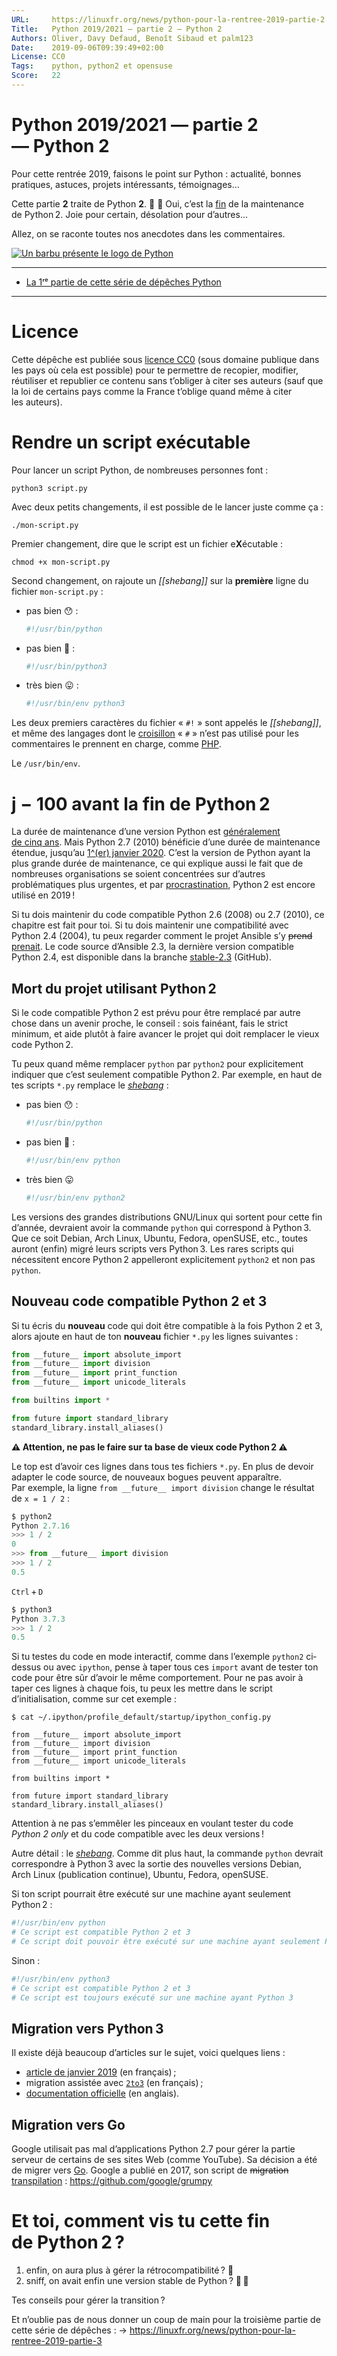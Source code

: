 ```yaml
---
URL:     https://linuxfr.org/news/python-pour-la-rentree-2019-partie-2
Title:   Python 2019/2021 — partie 2 — Python 2
Authors: Oliver, Davy Defaud, Benoît Sibaud et palm123
Date:    2019-09-06T09:39:49+02:00
License: CC0
Tags:    python, python2 et opensuse
Score:   22
---
```


Python 2019/2021 — partie 2 — Python 2
======================================

Pour cette rentrée 2019, faisons le point sur Python : actualité, bonnes pratiques, astuces, projets intéressants, témoignages…

Cette partie **2** traite de Python **2**. 🐍 🐍 Oui, c’est la [fin](https://www.python.org/dev/peps/pep-0373/#maintenance-releases) de la maintenance de Python 2. Joie pour certain, désolation pour d’autres…

Allez, on se raconte toutes nos anecdotes dans les commentaires.

[![Un barbu présente le logo de Python](2.webp)](https://github.com/linuxfr.org/articles/tree/main/python/2019-2021)

----

* [La 1ʳᵉ partie de cette série de dépêches Python](https://linuxfr.org/news/python-pour-la-rentree-2019-partie-1)

----

Licence
=======

Cette dépêche est publiée sous [licence CC0](https://fr.wikipedia.org/wiki/Licence_CC0) (sous domaine publique dans les pays où cela est possible) pour te permettre de recopier, modifier, réutiliser et republier ce contenu sans t’obliger à citer ses auteurs (sauf que la loi de certains pays comme la France t’oblige quand même à citer les auteurs).

Rendre un script exécutable
===========================

Pour lancer un script Python, de nombreuses personnes font :

```
python3 script.py
```

Avec deux petits changements, il est possible de le lancer juste comme ça :

```
./mon-script.py
```

Premier changement, dire que le script est un fichier e**X**écutable :

```
chmod +x mon-script.py
```

Second changement, on rajoute un _[[shebang]]_ sur la **première** ligne du fichier `mon-script.py` :

* pas bien 😯 :
    
    ```sh
    #!/usr/bin/python
    ```
* pas bien 🤔 :
    
    ```sh
    #!/usr/bin/python3
    ```
* très bien 😛 :
    
    ```sh
    #!/usr/bin/env python3
    ```

Les deux premiers caractères du fichier « `#!` » sont appelés le _[[shebang]]_, et même des langages dont le [croisillon](https://fr.wikipedia.org/wiki/Croisillon_(signe)) « `#` » n’est pas utilisé pour les commentaires le prennent en charge, comme [PHP](https://www.php.net/manual/fr/features.commandline.usage.php#example-422).

Le `/usr/bin/env`.

j − 100 avant la fin de Python 2
================================

La durée de maintenance d’une version Python est [généralement de cinq ans](https://devguide.python.org/devcycle/#end-of-life-branches).
Mais Python 2.7 (2010) bénéficie d’une durée de maintenance étendue, jusqu’au [1^(er) janvier 2020](https://pythonclock.org/). C’est la version de Python ayant la plus grande durée de maintenance, ce qui explique aussi le fait que de nombreuses organisations se soient concentrées sur d’autres problématiques plus urgentes, et par [procrastination](https://fr.wikipedia.org/wiki/Procrastination), Python 2 est encore utilisé en 2019 !

Si tu dois maintenir du code compatible Python 2.6 (2008) ou 2.7 (2010), ce chapitre est fait pour toi. Si tu dois maintenir une compatibilité avec Python 2.4 (2004), tu peux regarder comment le projet Ansible s’y ~~prend~~ [prenait](https://www.ansible.com/blog/using-ansible-to-manage-rhel-5-yesterday-today-and-tomorrow). Le code source d’Ansible 2.3, la dernière version compatible Python 2.4, est disponible dans la branche [stable-2.3](https://github.com/ansible/ansible/tree/stable-2.3) (GitHub).

Mort du projet utilisant Python 2
---------------------------------

Si le code compatible Python 2 est prévu pour être remplacé par autre chose dans un avenir proche, le conseil : sois fainéant, fais le strict minimum, et aide plutôt à faire avancer le projet qui doit remplacer le vieux code Python 2.

Tu peux quand même remplacer `python` par `python2` pour explicitement indiquer que c’est seulement compatible Python 2. Par exemple, en haut de tes scripts `*.py` remplace le _[shebang](https://fr.wikipedia.org/wiki/Shebang)_ :

* pas bien 😯 :
    
    ```sh
    #!/usr/bin/python
    ```
* pas bien 🤔 :
    
    ```sh
    #!/usr/bin/env python
    ```
* très bien 😛
    
    ```sh
    #!/usr/bin/env python2
    ```

Les versions des grandes distributions GNU/Linux qui sortent pour cette fin d’année, devraient avoir la commande `python` qui correspond à Python 3. Que ce soit Debian, Arch Linux, Ubuntu, Fedora, openSUSE, etc., toutes auront (enfin) migré leurs scripts vers Python 3. Les rares scripts qui nécessitent encore Python 2 appelleront explicitement `python2` et non pas `python`.

Nouveau code compatible Python 2 et 3
-------------------------------------

Si tu écris du **nouveau** code qui doit être compatible à la fois Python 2 et 3, alors ajoute en haut de ton **nouveau** fichier `*.py` les lignes suivantes :

```python
from __future__ import absolute_import
from __future__ import division
from __future__ import print_function
from __future__ import unicode_literals

from builtins import *

from future import standard_library
standard_library.install_aliases()
```

**⚠ Attention, ne pas le faire sur ta base de vieux code Python 2 ⚠**

Le top est d’avoir ces lignes dans tous tes fichiers `*.py`. En plus de devoir adapter le code source, de nouveaux bogues peuvent apparaître. Par exemple, la ligne `from __future__ import division` change le résultat de `x = 1 / 2` :

```python
$ python2
Python 2.7.16
>>> 1 / 2
0
>>> from __future__ import division
>>> 1 / 2
0.5
```

`Ctrl` + `D`

```python
$ python3
Python 3.7.3
>>> 1 / 2
0.5
```

Si tu testes du code en mode interactif, comme dans l’exemple `python2` ci‐dessus ou avec `ipython`, pense à taper tous ces `import` avant de tester ton code pour être sûr d’avoir le même comportement. Pour ne pas avoir à taper ces lignes à chaque fois, tu peux les mettre dans le script d’initialisation, comme sur cet exemple :

```
$ cat ~/.ipython/profile_default/startup/ipython_config.py

from __future__ import absolute_import
from __future__ import division
from __future__ import print_function
from __future__ import unicode_literals

from builtins import *

from future import standard_library
standard_library.install_aliases()
```

Attention à ne pas s’emmêler les pinceaux en voulant tester du code *Python 2 only* et du code compatible avec les deux versions !

Autre détail : le _[shebang](https://fr.wikipedia.org/wiki/Shebang)_. Comme dit plus haut, la commande `python` devrait correspondre à Python 3 avec la sortie des nouvelles versions Debian, Arch Linux (publication continue), Ubuntu, Fedora, openSUSE.

Si ton script pourrait être exécuté sur une machine ayant seulement Python 2 :

```sh
#!/usr/bin/env python
# Ce script est compatible Python 2 et 3
# Ce script doit pouvoir être exécuté sur une machine ayant seulement Python 2
```

Sinon :

```sh
#!/usr/bin/env python3
# Ce script est compatible Python 2 et 3
# Ce script est toujours exécuté sur une machine ayant Python 3
```

Migration vers Python 3
-----------------------

Il existe déjà beaucoup d’articles sur le sujet, voici quelques liens :

* [article de janvier 2019](https://blog.invivoo.com/la-migration-de-python-2-x-a-python-3-x/) (en français) ;
* migration assistée avec [`2to3`](https://docs.python.org/fr/3.9/library/2to3.html) (en français) ;
* [documentation officielle](https://docs.python.org/3.9/howto/pyporting.html) (en anglais).

Migration vers Go
-----------------

Google utilisait pas mal d’applications Python 2.7 pour gérer la partie serveur de certains de ses sites Web (comme YouTube). Sa décision a été de migrer vers [Go](https://fr.wikipedia.org/wiki/Go_(langage)). Google a publié en 2017, son script de ~~migration~~ [transpilation](https://fr.wiktionary.org/wiki/transpilation) :
<https://github.com/google/grumpy>

Et toi, comment vis tu cette fin de Python 2 ?
==============================================

1. enfin, on aura plus à gérer la rétrocompatibilité ? 🤩
2. sniff, on avait enfin une version stable de Python ? 💚 💚

Tes conseils pour gérer la transition ?

Et n’oublie pas de nous donner un coup de main pour la troisième partie de cette série de dépêches : 
→ <https://linuxfr.org/news/python-pour-la-rentree-2019-partie-3>
